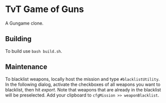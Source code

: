 # TvT Game of Guns
A Gungame clone.

## Building
To build use `bash build.sh`.

## Maintenance
To blacklist weapons, locally host the mission and type `#blacklistUtility`. In the following dialog, activate the checkboxes of all weapons you want to blacklist, then hit *export*. Note that weapons that are already in the blacklist will be preselected. Add your clipboard to `cfgMission >> weaponBlacklist`.
